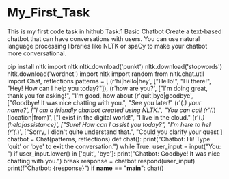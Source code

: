 # My_First_Task
This is my first code task in hithub
Task:1 Basic Chatbot
Create a text-based chatbot that can have conversations with users. You can use natural
language processing libraries like NLTK or spaCy to make your chatbot more
conversational.

pip install nltk 
import nltk
nltk.download('punkt')
nltk.download('stopwords')
nltk.download('wordnet')
import nltk
import random
from nltk.chat.util import Chat, reflections
patterns = [
(r'hi|hello|hey', ["Hello!", "Hi there!", "Hey! How can I help you today?"]),
(r'how are you?', ["I'm doing great, thank you for asking!", "I'm good, how about
(r'quit|bye|goodbye', ["Goodbye! It was nice chatting with you.", "See you later!"
(r'(.*) your name?', ["I am a friendly chatbot created using NLTK.", "You can call
(r'(.*) (location|from)', ["I exist in the digital world!", "I live in the cloud."
(r'(.*) (help|assistance)', ["Sure! How can I assist you today?", "I'm here to hel
(r'(.*)', ["Sorry, I didn't quite understand that.", "Could you clarify your quest
]
chatbot = Chat(patterns, reflections)
def chat():
print("Chatbot: Hi! Type 'quit' or 'bye' to exit the conversation.")
while True:
user_input = input("You: ")
if user_input.lower() in ['quit', 'bye']:
print("Chatbot: Goodbye! It was nice chatting with you.")
break
response = chatbot.respond(user_input)
print(f"Chatbot: {response}")
if __name__ == "__main__":
chat()
